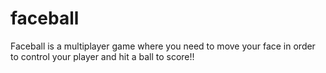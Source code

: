 faceball
========

Faceball is a multiplayer game where you need to move your face in order to control your player and hit a ball to score!!
